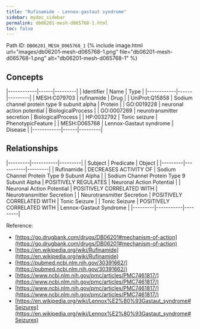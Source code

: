 ```yaml
---
title: "Rufinamide - Lennox-gastaut syndrome"
sidebar: mydoc_sidebar
permalink: db06201-mesh-d065768-1.html
toc: false 
---
```



Path ID: `DB06201_MESH_D065768_1`
{% include image.html url="images/db06201-mesh-d065768-1.png" file="db06201-mesh-d065768-1.png" alt="db06201-mesh-d065768-1" %}

## Concepts

|------------|------|---------|
| Identifier | Name | Type    |
|------------|------|---------|
| MESH:C079703 | rufinamide | Drug |
| UniProt:Q15858 | Sodium channel protein type 9 subunit alpha | Protein |
| GO:0019228 | neuronal action potential | BiologicalProcess |
| GO:0007269 | neurotransmitter secretion | BiologicalProcess |
| HP:0032792 | Tonic seizure | PhenotypicFeature |
| MESH:D065768 | Lennox-Gastaut syndrome | Disease |
|------------|------|---------|

## Relationships

|---------|-----------|---------|
| Subject | Predicate | Object  |
|---------|-----------|---------|
| Rufinamide | DECREASES ACTIVITY OF | Sodium Channel Protein Type 9 Subunit Alpha |
| Sodium Channel Protein Type 9 Subunit Alpha | POSITIVELY REGULATES | Neuronal Action Potential |
| Neuronal Action Potential | POSITIVELY CORRELATED WITH | Neurotransmitter Secretion |
| Neurotransmitter Secretion | POSITIVELY CORRELATED WITH | Tonic Seizure |
| Tonic Seizure | POSITIVELY CORRELATED WITH | Lennox-Gastaut Syndrome |
|---------|-----------|---------|

Reference: 
  - [https://go.drugbank.com/drugs/DB06201#mechanism-of-action](https://go.drugbank.com/drugs/DB06201#mechanism-of-action)
  - [https://en.wikipedia.org/wiki/Rufinamide](https://en.wikipedia.org/wiki/Rufinamide)
  - [https://pubmed.ncbi.nlm.nih.gov/30391662/](https://pubmed.ncbi.nlm.nih.gov/30391662/)
  - [https://www.ncbi.nlm.nih.gov/pmc/articles/PMC7461817/](https://www.ncbi.nlm.nih.gov/pmc/articles/PMC7461817/)
  - [https://www.ncbi.nlm.nih.gov/pmc/articles/PMC7461817/](https://www.ncbi.nlm.nih.gov/pmc/articles/PMC7461817/)
  - [https://en.wikipedia.org/wiki/Lennox%E2%80%93Gastaut_syndrome#Seizures](https://en.wikipedia.org/wiki/Lennox%E2%80%93Gastaut_syndrome#Seizures)
